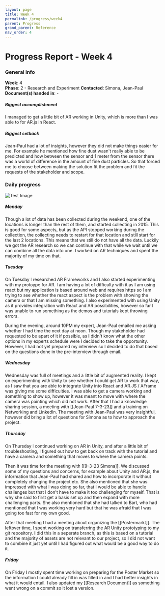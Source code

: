 ```yaml
---
layout: page
title: Week 4
permalink: /progress/week4
parent: Progress
grand_parent: Reference
nav_order: 4
---
```

# Progress Report - Week 4

### General info
**Week**: 4  
**Phase**: 2 - Research and Experiment
**Contacted**: Simona, Jean-Paul
**Document(s) handed in**: -  

##### Biggest accomplishment
I managed to get a little bit of AR working in Unity, which is more than I was able to for AR.js in React.

##### Biggest setback
Jean-Paul had a lot of insights, however they did not make things easier for me. For example he mentioned how fine dust wasn't really able to be predicted and how between the sensor and 1 meter from the sensor there was a world of difference in the amount of fine dust particles. So that forced me to choose between making the solution fit the problem and fit the requests of the stakeholder and scope.

### Daily progress
![Test Image](basic-weekly-template.png)

##### Monday
Though a lot of data has been collected during the weekend, one of the locations is longer than the rest of them, and started collecting in 2015. This is good for some aspects, but as the API stopped working during the collection, the collecting needs to restart for that location and still start for the last 2 locations. This means that we still do not have all the data. Luckily we got the AR research so we can continue with that while we wait until we can combine all the data into one. I worked on AR techniques and spent the majority of my time on that.

##### Tuesday
On Tuesday I researched AR Frameworks and I also started experimenting with my protoype for AR. I am having a lot of difficulty with it as I am using react but my application is based around web and requires https so I am trying to see whether the react aspect is the problem with showing the camera or that I am missing something. I also experimented with using Unity as it provides integration with React and AR possibilities, however so far I was unable to run something as the demos and tutorials kept throwing errors.

During the evening, around 10PM my expert, Jean-Paul emailed me asking whether I had time the next day at noon. Though my stakeholder had requested to be apart of it if possible, as I didn't know what the other options in my experts schedule were I decided to take the opportunity. However, I had not yet prepared my interview so I decided to do that based on the questions done in the pre-interview through email.

##### Wednesday
Wednesday was full of meetings and a little bit of augmented reality. I kept on experimenting with Unity to see whether I could get AR to work that way, as I saw that you are able to integrate Unity into React and AR.JS / AFrame was giving me some difficulties. I was able to get a camera working and something to show up, however it was meant to move with where the camera was pointing which did not work. After that I had a knowledge sharing session, a meeting with [[Jean-Paul 7-3-23]] and a training on Networking and LinkedIn.  The meeting with Jean-Paul was very insightful, however did bring a lot of questions for Simona as to how to approach the project.

##### Thursday
On Thursday I continued working on AR in Unity, and after a little bit of troubleshooting, I figured out how to get back on track with the tutorial and have a camera and something that moves to where the camera points. 

Then it was time for the meeting with [[9-3-23 Simona]]. We discussed some of my questions and concerns, for example about Unity and AR.js, the information that Jean-Paul had shared and how to incorporate it without completely changing the project etc. She also mentioned that she was impressed with what I was doing so far, that I would be able to handle challenges but that I don't have to make it too challenging for myself. That is why she said to first get a basis set up and then expand with more challenging parts. She also mentioned that she had talked to Bart, who had mentioned that I was working very hard but that he was afraid that I was going too fast for my own good. 

After that meeting I had a meeting about organizing the [[Postermarkt]]. The leftover time, I spent working on transferring the AR Unity prototyping to my git repository. I did this in a seperate branch, as this is based on a tutorial and the majority of assets are not relevant to our project, so I did not want to combine it just yet until I had figured out what would be a good way to do it.

##### Friday
On Friday I mostly spent time working on preparing for the Poster Market so the information I could already fill in was filled in and I had better insights in what it would entail. I also updated my [[Research Document]] as something went wrong on a commit so it lost a version.
